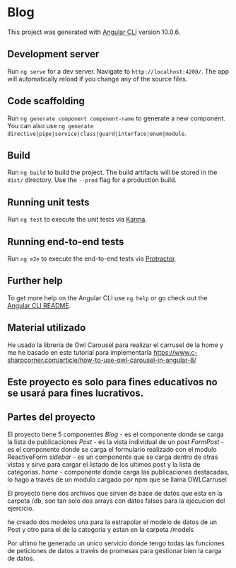 # Blog

This project was generated with [Angular CLI](https://github.com/angular/angular-cli) version 10.0.6.

## Development server

Run `ng serve` for a dev server. Navigate to `http://localhost:4200/`. The app will automatically reload if you change any of the source files.

## Code scaffolding

Run `ng generate component component-name` to generate a new component. You can also use `ng generate directive|pipe|service|class|guard|interface|enum|module`.

## Build

Run `ng build` to build the project. The build artifacts will be stored in the `dist/` directory. Use the `--prod` flag for a production build.

## Running unit tests

Run `ng test` to execute the unit tests via [Karma](https://karma-runner.github.io).

## Running end-to-end tests

Run `ng e2e` to execute the end-to-end tests via [Protractor](http://www.protractortest.org/).

## Further help

To get more help on the Angular CLI use `ng help` or go check out the [Angular CLI README](https://github.com/angular/angular-cli/blob/master/README.md).

## Material utilizado

He usado la libreria de Owl Carousel para realizar el carrusel de la home
y me he basado en este tutorial para implementarla
https://www.c-sharpcorner.com/article/how-to-use-owl-carousel-in-angular-8/

## Este proyecto es solo para fines educativos no se usará para fines lucrativos.

## Partes del proyecto

El proyecto tiene 5 componentes
_Blog_ - es el componente donde se carga la lista de publicaciones
_Post_ - es la vista individual de un post
_FormPost_ - es el componente donde se carga el formulario realizado con el modulo ReactiveForm
_sidebar_ - es un componente que se carga dentro de otras vistas y sirve para cargar el listado de los ultimos post y la lista de categorias.
_home_ - componente donde carga las publicaciones destacadas, lo hago a través de un modulo cargado por npm que se llama OWLCarrusel

El proyecto tiene dos archivos que sirven de base de datos que esta en la carpeta /db, son tan solo dos arrays con datos falsos para la ejecucion del ejercicio.

he creado dos modelos una para la estrapolar el modelo de datos de un Post y otro para el de la categoria y estan en la carpeta /models

Por ultimo he generado un unico servicio donde tengo todas las funciones de peticiones de datos a través de promesas para gestionar bien la carga de datos.
